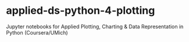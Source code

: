 # applied-ds-python-4-plotting
Jupyter notebooks for Applied Plotting, Charting &amp; Data Representation in Python (Coursera/UMich)

